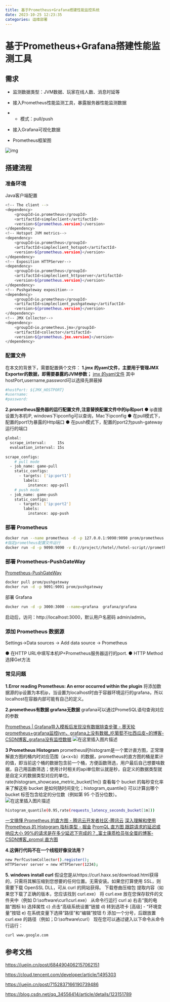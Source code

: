 ```yaml
---
title: 基于Prometheus+Grafana搭建性能监控系统
date: 2023-10-25 12:23:35
categories: 运维部署
---
```


# **基于Prometheus+Grafana搭建性能监测工具**



## **需求**

- 监测数据类型：JVM数据、玩家在线人数、消息时延等

- 接入Prometheus性能监测工具，暴露服务器性能监测数据

- - 模式：pull/push

- 接入Grafana可视化数据

- Prometheus框架图

![img](../image/develop/promethus.png)


## 搭建流程
### 准备环境
Java客户端配置

```bash
<!-- The client -->
<dependency>
    <groupId>io.prometheus</groupId>
    <artifactId>simpleclient</artifactId>
    <version>${prometheus.version}</version>
</dependency>
<!-- Hotspot JVM metrics-->
<dependency>
    <groupId>io.prometheus</groupId>
    <artifactId>simpleclient_hotspot</artifactId>
    <version>${prometheus.version}</version>
</dependency>
<!-- Exposition HTTPServer-->
<dependency>
    <groupId>io.prometheus</groupId>
    <artifactId>simpleclient_httpserver</artifactId>
    <version>${prometheus.version}</version>
</dependency>
<!-- Pushgateway exposition-->
<dependency>
    <groupId>io.prometheus</groupId>
    <artifactId>simpleclient_pushgateway</artifactId>
    <version>${prometheus.version}</version>
</dependency>
<!-- JMX Collector-->
<dependency>
    <groupId>io.prometheus.jmx</groupId>
    <artifactId>collector</artifactId>
    <version>${prometheus.jmx.version}</version>
</dependency>
```

### 配置文件
在本文的背景下，需要配置俩个文件：
**1.jmx 的yaml文件，主要用于管理JMX Exporter的数据，即需要暴露的JVM参数；**
[jmx 的yaml文件](https://github.com/jetbrains-infra/prometheus-jmx-exporter/blob/master/config.yml.template)
其中hostPort,username,password可以选择先屏蔽掉

```bash
#hostPort: ${JMX_HOSTPORT}
#username:
#password:
```

**2.prometheus服务器的运行配置文件,注意替换配置文件中的ip和port**
● ip直接设置为本机IP, windows下ipconfig可以查询，Mac下ipconfig
● 在pull模式下，配置的port1为暴露的Http端口
● 在push模式下，配置的port2为push-gateway运行的端口

```bash
global:
  scrape_interval:     15s
  evaluation_interval: 15s
 
scrape_configs:
	# pull mode
  - job_name: game-pull
    static_configs:
      - targets: ['ip:port1']
        labels:
          instance: app-pull
	# push mode
  - job_name: game-push
    static_configs:
      - targets: ['ip:port2']
        labels:
          instance: app-push

```

### 部署 Prometheus

```bash
docker run --name prometheus -d -p 127.0.0.1:9090:9090 prom/prometheus
#指定prometheus配置文件运行
docker run -d -p 9090:9090 -v E://project//hotel//hotel-script//prometheus.yml:/etc/prometheus/prometheus.yml  prom/prometheus
```

### 部署 Prometheus-PushGateWay
[Prometheus-PushGateWay](https://github.com/Prometheus/pushgateway)
```bash
docker pull prom/pushgateway
docker run -d -p 9091:9091 prom/pushgateway
```

部署 Grafana

```bash
docker run -d -p 3000:3000 --name=grafana  grafana/grafana
```

启动后，访问：http://localhost:3000，默认用户名密码 admin/admin。

### 添加 Prometheus 数据源

Settings->Data sources -> Add data source -> Prometheus 

● 在HTTP URL中填写本机IP+Prometheus服务器运行的port.
● HTTP Method选择Get方法

### 常见问题
**1.Error reading Prometheus: An error occurred within the plugin**
将添加数据源的ip设置为本机ip，当设置为localhost时由于容器环境运行的grafana，所以localhost在容器内部可能有自己的定义。

**2.prometheus有数据 grafana无数据**
grafana可以通过PromeSQL语句查询对应的参数

[Prometheus | Grafana导入模板后发现没有数据排查步骤 - 墨天轮](https://www.modb.pro/db/412613)
[prometheus+grafana监控jvm，grafana上没有数据_吃葡萄不吐西瓜皮~的博客-CSDN博客_grafana没有监控数据](https://blog.csdn.net/weixin_52837796/article/details/120768817)
![在这里插入图片描述](../image/develop/grafana_interface.png)

**3 Prometheus Histogram**
prometheus的histogram是一个累计直方图，正常理解直方图的桶内时对应范围（a<x<b）的数据，prometheus的直方图的桶是累计的值，即当前这个桶的数据包含前一个桶，方便函数筛选，用户最后自己想要啥数据，自己用函数筛选；使用计时相关的api单位默认就是秒，自定义的数据类型就是自定义的数据类型对应的单位。
rate(histogram_showcase_metric_bucket[1m]) 查看每个 bucket 的每秒变化率来了解这些 bucket 是如何随时间变化；histogram_quantile() 可以计算出哪个 bucket 标签包含给定的分位数（例如第 95 个百分位数）。
![在这里插入图片描述](../image/develop/prometheus_bucket.png)

```bash
histogram_quantile(0.95,rate(requests_latency_seconds_bucket[1m]))
```

[一文搞懂 Prometheus 的直方图 - 腾讯云开发者社区-腾讯云](https://cloud.tencent.com/developer/article/1495303)
[深入理解和使用 Prometheus 的 Histogram 指标类型 - 掘金](https://juejin.cn/post/7152837166190739486)
[PromQL 直方图 跟踪请求的延迟或响应大小 99%的请求是在多少延迟下完成的？_富士康质检员张全蛋的博客-CSDN博客_promql 直方图](https://blog.csdn.net/qq_34556414/article/details/123151789)

**4.这俩行代码不在一个线程好像没法用？**

```bash
new PerfCustomCollector().register();
HTTPServer server = new HTTPServer(1234);
```

**5. windows install curl**
假设您是从https://curl.haxx.se/download.html获得的，只需将其解压缩到您想要的任何位置。无需安装。如果您打算使用 SSL，则需要下载 OpenSSL DLL，可从 curl 的网站获得。
下载卷曲压缩包
提取内容（如果您下载了正确的版本，您应该找到 curl.exe）
将 curl.exe 放在您保存软件的文件夹中（例如 D:\software\curl\curl.exe）
从命令行运行 curl
a) 右击“我的电脑”图标
b) 选择属性
c) 点击“高级系统设置”链接
d) 转到选项卡 [高级] - “环境变量”按钮
e) 在系统变量下选择“路径”和“编辑”按钮
f) 添加一个分号，后跟放置 curl.exe 的路径（例如；D:\software\curl）
现在您可以通过键入以下命令从命令行运行：

```bash
curl www.google.com
```

## 参考文档
https://juejin.cn/post/6844904062157062151

https://cloud.tencent.com/developer/article/1495303

https://juejin.cn/post/7152837166190739486

https://blog.csdn.net/qq_34556414/article/details/123151789
